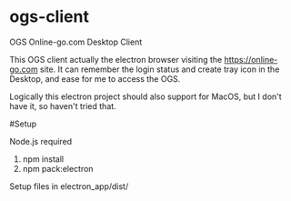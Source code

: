 # ogs-client
OGS Online-go.com Desktop Client

This OGS client actually the electron browser visiting the https://online-go.com site. It can remember the login status and create tray icon in the Desktop, and ease for me to access the OGS. 

Logically this electron project should also support for MacOS, but I don't have it, so haven't tried that.

#Setup

Node.js required

1. npm install
2. npm pack:electron

Setup files in electron_app/dist/




